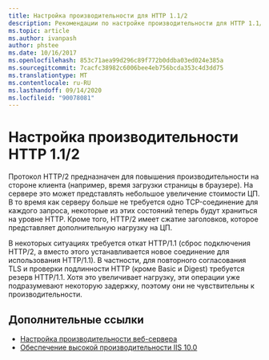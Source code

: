 ```yaml
---
title: Настройка производительности для HTTP 1.1/2
description: Рекомендации по настройке производительности для HTTP 1.1/2
ms.topic: article
ms.author: ivanpash
author: phstee
ms.date: 10/16/2017
ms.openlocfilehash: 853c71aea99d296c89f772b0ddba03ed024e385a
ms.sourcegitcommit: 7cacfc38982c6006bee4eb756bcda353c4d3dd75
ms.translationtype: MT
ms.contentlocale: ru-RU
ms.lasthandoff: 09/14/2020
ms.locfileid: "90078081"
---
```

# <a name="performance-tuning-http-112"></a>Настройка производительности HTTP 1.1/2

Протокол HTTP/2 предназначен для повышения производительности на стороне клиента (например, время загрузки страницы в браузере). На сервере это может представлять небольшое увеличение стоимости ЦП. В то время как серверу больше не требуется одно TCP-соединение для каждого запроса, некоторые из этих состояний теперь будут храниться на уровне HTTP. Кроме того, HTTP/2 имеет сжатие заголовков, которое представляет дополнительную нагрузку на ЦП.

В некоторых ситуациях требуется откат HTTP/1.1 (сброс подключения HTTP/2, а вместо этого устанавливается новое соединение для использования HTTP/1.1). В частности, для повторного согласования TLS и проверки подлинности HTTP (кроме Basic и Digest) требуется резерв HTTP/1.1. Хотя это увеличивает нагрузку, эти операции уже подразумевают некоторую задержку, поэтому они не чувствительны к производительности.

## <a name="additional-references"></a>Дополнительные ссылки
- [Настройка производительности веб-сервера](index.md)
- [Обеспечение высокой производительности IIS 10.0](tuning-iis-10.md)
